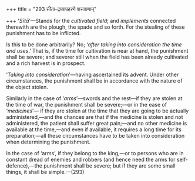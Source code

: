 +++
title = "293 सीता-द्रव्यापहरणे शस्त्राणाम्"

+++
‘*Sītā*’—Stands for the *cultivated field*; and *implements* connected
therewith are the plough, the spade and so forth. For the stealing of
these punishment has to be inflicted.

Is this to be done arbitrarily? No; ‘*after taking into consideration
the time and uses*.’ That is, if the time for cultivation is near at
hand, the punishment shall be severe; and severer still when the field
has been already cultivated and a rich harvest is in prospect.

‘*Taking into consideration*’—having ascertained its advent. Under other
circumstances, the punishment shall be in accordance with the nature of
the object stolen.

Similarly in the case of ‘*arms*’—swords and the rest—if they are stolen
at the time of war, the punishment shall be severe;—or in the ease of
‘*medicines*’— if they are stolen at the time that they are going to be
actually administered,—and the chances are that if the medicine is
stolen and not administered, the patient shall suffer great pain;—and no
other medicine is available at the time,—and even if available, it
requires a long time for its preparation;—all these circumstances have
to be taken into consideration when determining the punishment.

In the case of ‘arms’, if they belong to the king,—or to persons who are
in constant dread of enemies and robbers (and hence need the arms for
self-defence),—the punishment shall be severe; but if they are some
small things, it shall be simple.—(293)


